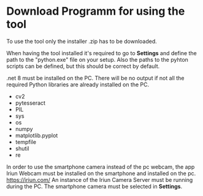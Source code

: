 # Download Programm for using the tool
To use the tool only the installer .zip has to be downloaded.

When having the tool installed it's required to go to **Settings** and define the path to the "python.exe" file on your setup.
Also the paths to the pyhton scripts can be defined, but this should be correct by default.

.net 8 must be installed on the PC.
There will be no output if not all the required Python libraries are already installed on the PC.
- cv2
- pytesseract
- PIL
- sys
- os
- numpy
- matplotlib.pyplot
- tempfile
- shutil
- re

In order to use the smartphone camera instead of the pc webcam, the app Iriun Webcam must be installed on the smartphone and installed on the pc.
  https://iriun.com/
An instance of the Iriun Camera Server must be running during the PC.
The smartphone camera must be selected in **Settings**.

